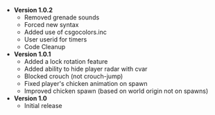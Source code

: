 * **Version 1.0.2**
  * Removed grenade sounds
  * Forced new syntax
  * Added use of csgocolors.inc
  * User userid for timers
  * Code Cleanup
* **Version 1.0.1**
  * Added a lock rotation feature
  * Added ability to hide player radar with cvar
  * Blocked crouch (not crouch-jump)
  * Fixed player's chicken animation on spawn
  * Improved chicken spawn (based on world origin not on spawns)
* **Version 1.0**
  * Initial release
